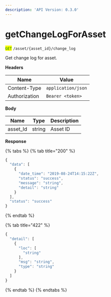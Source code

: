 ```yaml
---
description: 'API Version: 0.3.0'
---
```


# getChangeLogForAsset

<mark style="color:green;">`GET`</mark> `/asset/{asset_id}/change_log`

Get change log for asset.

**Headers**

| Name          | Value              |
| ------------- | ------------------ |
| Content-Type  | `application/json` |
| Authorization | `Bearer <token>`   |

**Body**

| Name      | Type   | Description |
| --------- | ------ | ----------- |
| asset\_Id | string | Asset ID    |

**Response**

{% tabs %}
{% tab title="200" %}
```javascript
{
  "data": [
    {
      "date_time": "2019-08-24T14:15:22Z",
      "status": "success",
      "message": "string",
      "detail": "string"
    }
  ],
  "status": "success"
}
```
{% endtab %}

{% tab title="422" %}
```javascript
{
  "detail": [
    {
      "loc": [
        "string"
      ],
      "msg": "string",
      "type": "string"
    }
  ]
}
```
{% endtab %}
{% endtabs %}
